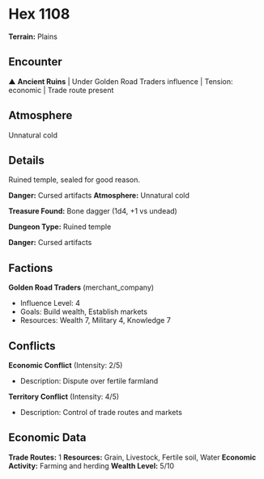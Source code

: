 # Hex 1108

**Terrain:** Plains

## Encounter
▲ **Ancient Ruins** | Under Golden Road Traders influence | Tension: economic | Trade route present

## Atmosphere
Unnatural cold

## Details
Ruined temple, sealed for good reason.

**Danger:** Cursed artifacts
**Atmosphere:** Unnatural cold

**Treasure Found:** Bone dagger (1d4, +1 vs undead)


**Dungeon Type:** Ruined temple

**Danger:** Cursed artifacts

## Factions
**Golden Road Traders** (merchant_company)
- Influence Level: 4
- Goals: Build wealth, Establish markets
- Resources: Wealth 7, Military 4, Knowledge 7

## Conflicts
**Economic Conflict** (Intensity: 2/5)
- Description: Dispute over fertile farmland

**Territory Conflict** (Intensity: 4/5)
- Description: Control of trade routes and markets

## Economic Data
**Trade Routes:** 1
**Resources:** Grain, Livestock, Fertile soil, Water
**Economic Activity:** Farming and herding
**Wealth Level:** 5/10

